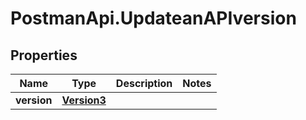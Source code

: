 # PostmanApi.UpdateanAPIversion

## Properties

Name | Type | Description | Notes
------------ | ------------- | ------------- | -------------
**version** | [**Version3**](Version3.md) |  | 


